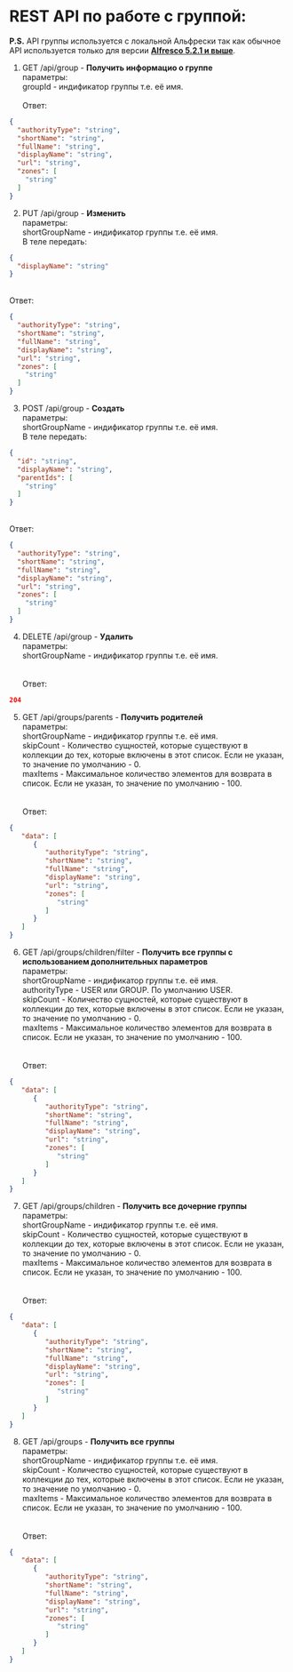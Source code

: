 
# REST API по работе с группой:

**P.S.** API группы используется с локальной Альфрески так как обычное API используется только для версии [**Alfresco
5.2.1 и выше**](https://api-explorer.alfresco.com/api-explorer/#!/groups/listGroups).

1. GET /api/group - **Получить информацио о группе**
   <br>параметры:
   <br>groupId - индификатор группы т.е. её имя.</br>
   <br>Ответ:
```JSON
{
  "authorityType": "string",
  "shortName": "string",
  "fullName": "string",
  "displayName": "string",
  "url": "string",
  "zones": [
    "string"
  ]
}
```
2. PUT /api/group - **Изменить**
   <br>параметры:
   <br>shortGroupName - индификатор группы т.е. её имя.
   <br>В теле передать:
```JSON
{
  "displayName": "string"
}
```
<br>Ответ:
```JSON
{
  "authorityType": "string",
  "shortName": "string",
  "fullName": "string",
  "displayName": "string",
  "url": "string",
  "zones": [
    "string"
  ]
}
```
3. POST /api/group - **Создать**
   <br>параметры:
   <br>shortGroupName - индификатор группы т.е. её имя.
   <br>В теле передать:

```JSON
{
  "id": "string",
  "displayName": "string",
  "parentIds": [
    "string"
  ]
}
```
<br>Ответ:
```JSON
{
  "authorityType": "string",
  "shortName": "string",
  "fullName": "string",
  "displayName": "string",
  "url": "string",
  "zones": [
    "string"
  ]
}
```
4. DELETE /api/group - **Удалить**
   <br>параметры:
   <br>shortGroupName - индификатор группы т.е. её имя.
   <br><br/>
   <br>Ответ:
```JSON
204
```
5. GET /api/groups/parents - **Получить родителей**
   <br>параметры:
   <br>shortGroupName - индификатор группы т.е. её имя.
   <br>skipCount - Количество сущностей, которые существуют в коллекции до тех, которые включены в этот список. Если не
   указан, то значение по умолчанию - 0.
   <br>maxItems - Максимальное количество элементов для возврата в список. Если не указан, то значение по умолчанию - 100.
   <br><br/>
   <br>Ответ:
```JSON
{
   "data": [
      {
         "authorityType": "string",
         "shortName": "string",
         "fullName": "string",
         "displayName": "string",
         "url": "string",
         "zones": [
            "string"
         ]
      }
   ]
}
```
6. GET /api/groups/children/filter - **Получить все группы с использованием дополнительных параметров**
   <br>параметры:
   <br>shortGroupName - индификатор группы т.е. её имя.
   <br>authorityType - USER или GROUP. По умолчанию USER.
   <br>skipCount - Количество сущностей, которые существуют в коллекции до тех, которые включены в этот список. Если не
   указан, то значение по умолчанию - 0.
   <br>maxItems - Максимальное количество элементов для возврата в список. Если не указан, то значение по умолчанию - 100.
   <br><br/>
   <br>Ответ:
```JSON
{
   "data": [
      {
         "authorityType": "string",
         "shortName": "string",
         "fullName": "string",
         "displayName": "string",
         "url": "string",
         "zones": [
            "string"
         ]
      }
   ]
}
```
7. GET /api/groups/children - **Получить все дочерние группы**
   <br>параметры:
   <br>shortGroupName - индификатор группы т.е. её имя.
   <br>skipCount - Количество сущностей, которые существуют в коллекции до тех, которые включены в этот список. Если не
   указан, то значение по умолчанию - 0.
   <br>maxItems - Максимальное количество элементов для возврата в список. Если не указан, то значение по умолчанию - 100.
   <br><br/>
   <br>Ответ:
```JSON
{
   "data": [
      {
         "authorityType": "string",
         "shortName": "string",
         "fullName": "string",
         "displayName": "string",
         "url": "string",
         "zones": [
            "string"
         ]
      }
   ]
}
```
8. GET /api/groups - **Получить все группы**
   <br>параметры:
   <br>shortGroupName - индификатор группы т.е. её имя.
   <br>skipCount - Количество сущностей, которые существуют в коллекции до тех, которые включены в этот список. Если не
   указан, то значение по умолчанию - 0.
   <br>maxItems - Максимальное количество элементов для возврата в список. Если не указан, то значение по умолчанию - 100.
   <br></br>
   <br>Ответ:
```JSON
{
   "data": [
      {
         "authorityType": "string",
         "shortName": "string",
         "fullName": "string",
         "displayName": "string",
         "url": "string",
         "zones": [
            "string"
         ]
      }
   ]
}
```